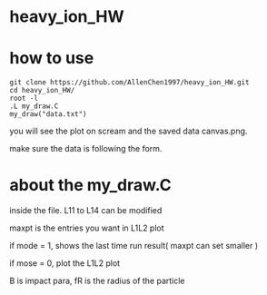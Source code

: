 # heavy_ion_HW

# how to use

	git clone https://github.com/AllenChen1997/heavy_ion_HW.git
	cd heavy_ion_HW/
	root -l
	.L my_draw.C
	my_draw("data.txt")

you will see the plot on scream and the saved data canvas.png.

make sure the data is following the form.


# about the my_draw.C

inside the file. L11 to L14 can be modified

maxpt is the entries you want in L1L2 plot

if mode = 1, shows the last time run result( maxpt can set smaller )

if mose = 0, plot the L1L2 plot

B is impact para, fR is the radius of the particle
